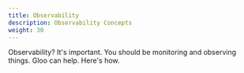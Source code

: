 ```yaml
---
title: Observability
description: Observability Concepts
weight: 30
---
```


Observability? It's important. You should be monitoring and observing things. Gloo can help. Here's how.